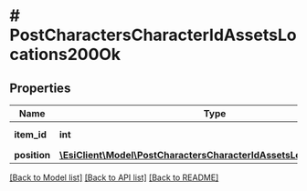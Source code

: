 # # PostCharactersCharacterIdAssetsLocations200Ok

## Properties

Name | Type | Description | Notes
------------ | ------------- | ------------- | -------------
**item_id** | **int** | item_id integer |
**position** | [**\EsiClient\Model\PostCharactersCharacterIdAssetsLocationsPosition**](PostCharactersCharacterIdAssetsLocationsPosition.md) |  |

[[Back to Model list]](../../README.md#models) [[Back to API list]](../../README.md#endpoints) [[Back to README]](../../README.md)
